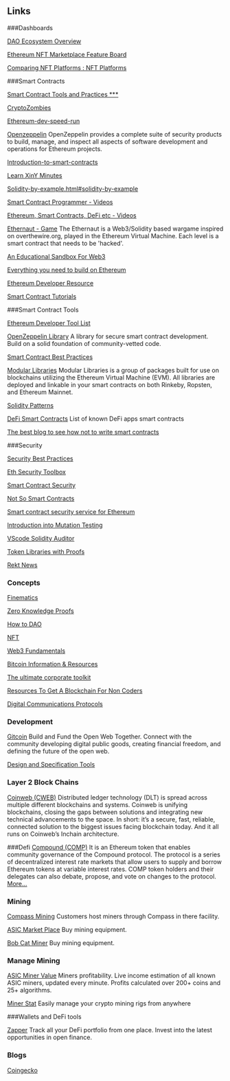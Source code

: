## Links

###Dashboards

[DAO Ecosystem Overview](https://deepdao.io/#/deepdao/dashboard)

[Ethereum NFT Marketplace Feature Board](https://docs.google.com/spreadsheets/d/1Idy9TBXcWk6VpbASscXHSORaoaz0YR_arBvKRDu6xOI/edit#gid=0)

[Comparing NFT Platforms : NFT Platforms](https://docs.google.com/spreadsheets/u/1/d/1eji5PVW-TQ8FbAaGTFR7tGwYeZ92pQss30ttLJjw3yg/htmlview)


###Smart Contracts

[Smart Contract Tools and Practices ***](https://kernel.community/en/resources/smart-contracts)

[CryptoZombies](https://cryptozombies.io/en/course/)

[Ethereum-dev-speed-run](https://medium.com/@austin_48503/%EF%B8%8Fethereum-dev-speed-run-bd72bcba6a4c)

[Openzeppelin](https://docs.openzeppelin.com/openzeppelin/) OpenZeppelin provides a complete suite of security products to build, manage, and inspect all aspects of software development and operations for Ethereum projects.

[Introduction-to-smart-contracts](https://docs.soliditylang.org/en/v0.8.8/introduction-to-smart-contracts.html)

[Learn XinY Minutes](https://learnxinyminutes.com/docs/solidity/)

[Solidity-by-example.html#solidity-by-example](https://docs.soliditylang.org/en/v0.8.8/solidity-by-example.html#solidity-by-example)

[Smart Contract Programmer - Videos](https://www.youtube.com/channel/UCJWh7F3AFyQ_x01VKzr9eyA/videos)

[Ethereum, Smart Contracts, DeFi etc - Videos](https://www.youtube.com/c/EatTheBlocks/videos)

[Ethernaut - Game](https://ethernaut.openzeppelin.com/) The Ethernaut is a Web3/Solidity based wargame inspired on overthewire.org, played in the Ethereum Virtual Machine. Each level is a smart contract that needs to be 'hacked'.

[An Educational Sandbox For Web3](https://eth.build/)

[Everything you need to build on Ethereum](https://github.com/scaffold-eth/scaffold-eth)

[Ethereum Developer Resource](https://ethereum.org/en/developers/)

[Smart Contract Tutorials](https://smartcontractdb.com/tutorialsX)


###Smart Contract Tools

[Ethereum Developer Tool List](https://github.com/ConsenSys/ethereum-developer-tools-list)

[OpenZeppelin Library](https://github.com/OpenZeppelin/openzeppelin-contracts) A library for secure smart contract development. Build on a solid foundation of community-vetted code.

[Smart Contract Best Practices](https://consensys.github.io/smart-contract-best-practices/)

[Modular Libraries](https://github.com/modular-network/ethereum-libraries#modular-libraries) Modular Libraries is a group of packages built for use on blockchains utilizing the Ethereum Virtual Machine (EVM). All libraries are deployed and linkable in your smart contracts on both Rinkeby, Ropsten, and Ethereum Mainnet.

[Solidity Patterns](https://github.com/fravoll/solidity-patterns)

[DeFi Smart Contracts](https://github.com/defiprime/defi-smart-contracts) List of known DeFi apps smart contracts

[The best blog to see how not to write smart contracts](https://samczsun.com/)


###Security

[Security Best Practices](https://kernel.community/en/resources/security)

[Eth Security Toolbox](https://github.com/trailofbits/eth-security-toolbox)

[Smart Contract Security](https://secureum.substack.com/p/smart-contract-security-101-secureum)

[Not So Smart Contracts](https://github.com/crytic/not-so-smart-contracts)

[Smart contract security service for Ethereum](https://mythx.io/)

[Introduction into Mutation Testing](https://joranhonig.nl/introduction-into-mutation/)

[VScode Solidity Auditor](https://github.com/ConsenSys/vscode-solidity-auditor)

[Token Libraries with Proofs](https://github.com/sec-bit/tokenlibs-with-proofs)

[Rekt News](https://rekt.news/)


### Concepts

[Finematics](https://www.youtube.com/c/Finematics/videos)

[Zero Knowledge Proofs](https://github.com/matter-labs/awesome-zero-knowledge-proofs)

[How to DAO](https://docs.google.com/document/d/1jxbb3YkrjAT1TUe6W2yCFUAsXUhdVt5JYoJwmMfykoQ/edit#heading=h.xm43iia8mx4f)

[NFT](https://future.a16z.com/nft-canon/)

[Web3 Fundamentals](https://github.com/londonblockchainlabs/web3-fundamentals)

[Bitcoin Information & Resources](https://github.com/londonblockchainlabs/web3-fundamentals)

[The ultimate corporate toolkit](https://widgets.weforum.org/blockchain-toolkit/modules/index.html)

[Resources To Get A Blockchain For Non Coders](https://medium.com/coinmonks/free-resources-to-get-a-blockchain-job-in-6-months-or-less-for-non-coders-5ddee72fbc7b)

[Digital Communications Protocols](https://docs.google.com/spreadsheets/d/1-UlA4-tslROBDS9IqHalWVztqZo7uxlCeKPQ-8uoFOU/edit#gid=0)


### Development
[Gitcoin](https://gitcoin.co/) Build and Fund the Open Web Together. Connect with the community developing digital public goods, creating financial freedom, and defining the future of the open web.

[Design and Specification Tools](https://kernel.community/en/resources/design-spec)


### Layer 2 Block Chains
[Coinweb (CWEB)](https://coinweb.io/) Distributed ledger technology (DLT) is spread across multiple different blockchains and systems. Coinweb is unifying blockchains, closing the gaps between solutions and integrating new technical advancements to the space. In short: it’s a secure, fast, reliable, connected solution to the biggest issues facing blockchain today. And it all runs on Coinweb’s Inchain architecture.


###Defi
[Compound (COMP)](https://compound.finance/) It is an Ethereum token that enables community governance of the Compound protocol. The protocol is a series of decentralized interest rate markets that allow users to supply and borrow Ethereum tokens at variable interest rates. COMP token holders and their delegates can also debate, propose, and vote on changes to the protocol. [More...](https://www.coinbase.com/price/compound)


### Mining

[Compass Mining](https://compassmining.io/) Customers host miners through Compass in there facility.

[ASIC Market Place](https://asicmarketplace.com/) Buy mining equipment.

[Bob Cat Miner](https://www.bobcatminer.com/) Buy mining equipment.



### Manage Mining

[ASIC Miner Value](https://www.asicminervalue.com/) Miners profitability. Live income estimation of all known ASIC miners, updated every minute. Profits calculated over 200+ coins and 25+ algorithms.

[Miner Stat](https://minerstat.com/) Easily manage your crypto mining rigs from anywhere

###Wallets and DeFi tools

[Zapper](https://zapper.fi/) Track all your DeFi portfolio from one place. Invest into the latest opportunities in open finance.



### Blogs

[Coingecko](https://www.coingecko.com/en) 
